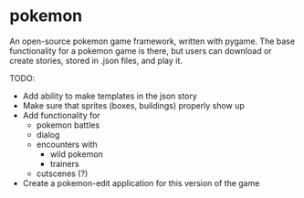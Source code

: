 # pokemon
An open-source pokemon game framework, written with pygame. The base functionality for a pokemon game is there, but users can download or create stories, stored in .json files, and play it.

TODO:
- Add ability to make templates in the json story
- Make sure that sprites (boxes, buildings) properly show up
- Add functionality for
  - pokemon battles
  - dialog
  - encounters with
    - wild pokemon
    - trainers
  - cutscenes (?)
- Create a pokemon-edit application for this version of the game

